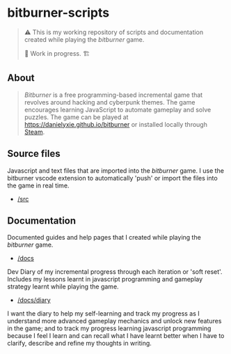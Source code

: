 # bitburner-scripts

> ⚠️ This is my working repository of scripts and documentation created while playing the _bitburner_ game.
>
> 🚧 Work in progress. 🏗️

## About

> _Bitburner_ is a free programming-based incremental game that revolves around hacking and cyberpunk themes. The game encourages learning JavaScript to automate gameplay and solve puzzles. The game can be played at https://danielyxie.github.io/bitburner or installed locally through [Steam](https://store.steampowered.com/app/1812820/Bitburner/).

## Source files

Javascript and text files that are imported into the _bitburner_ game. I use the bitburner vscode extension to automatically 'push' or import the files into the game in real time.

- [/src](/src)

## Documentation

Documented guides and help pages that I created while playing the _bitburner_ game.

- [/docs](/docs)

Dev Diary of my incremental progress through each iteration or 'soft reset'. Includes my lessons learnt in javascript programming and gameplay strategy learnt while playing the game.

- [/docs/diary](/docs/diary)

I want the diary to help my self-learning and track my progress as I understand more advanced gameplay mechanics and unlock new features in the game; and to track my progress learning javascript programming because I feel I learn and can recall what I have learnt better when I have to clarify, describe and refine my thoughts in writing.
